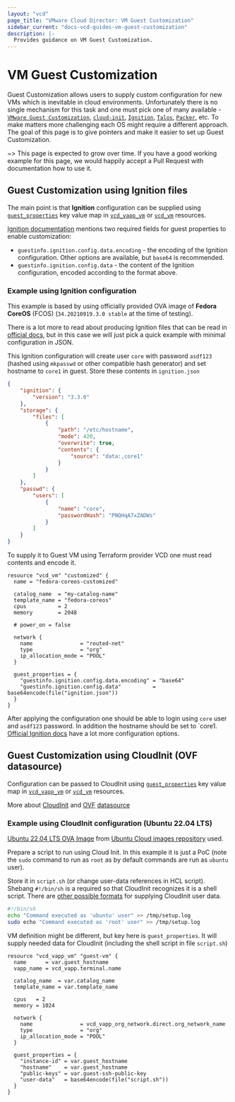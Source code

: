 ```yaml
---
layout: "vcd"
page_title: "VMware Cloud Director: VM Guest Customization"
sidebar_current: "docs-vcd-guides-vm-guest-customization"
description: |-
  Provides guidance on VM Guest Customization.
---
```



# VM Guest Customization

Guest Customization allows users to supply custom configuration for new VMs which is inevitable in
cloud environments. Unfortunately there is no single mechanism for this task and one must pick one of
many available - [`VMware Guest
Customization`](https://docs.vmware.com/en/VMware-Cloud-Director/10.3/VMware-Cloud-Director-Tenant-Portal-Guide/GUID-BB682E4D-DCD7-4936-A665-0B0FBD6F0EB5.html),
[`cloud-init`](https://cloud-init.io/), [`Ignition`](https://coreos.github.io/ignition/),
[`Talos`](https://www.talos.dev/docs/v0.13/virtualized-platforms/vmware/#update-settings-for-the-worker-nodes),
[`Packer`](https://www.packer.io/), etc. To make matters more challenging each OS might require a different
approach. The goal of this page is to give pointers and make it easier to set up Guest Customization.

~> This page is expected to grow over time. If you have a good working example for this page, we
would happily accept a Pull Request with documentation how to use it.

## Guest Customization using Ignition files

The main point is that **Ignition** configuration can be supplied using
[`guest_properties`](/providers/vmware/vcd/latest/docs/resources/vapp_vm#guest_properties) key value
map in [`vcd_vapp_vm`](/providers/vmware/vcd/latest/docs/resources/vapp_vm) or
[`vcd_vm`](/providers/vmware/vcd/latest/docs/resources/vm) resources.

[Ignition documentation](https://docs.fedoraproject.org/en-US/fedora-coreos/provisioning-vmware/)
mentions two required fields for guest properties to enable customization:

* `guestinfo.ignition.config.data.encoding` - the encoding of the Ignition configuration. Other
  options are available, but `base64` is recommended.
* `guestinfo.ignition.config.data` - the content of the Ignition configuration, encoded according to
  the format above.


### Example using Ignition configuration

This example is based by using officially provided OVA image of **Fedora CoreOS** (FCOS)
(`34.20210919.3.0 stable` at the time of testing).

There is a lot more to read about producing Ignition files that can be read in [official
docs](https://docs.fedoraproject.org/en-US/fedora-coreos/producing-ign/), but in this case we will
just pick a quick example with minimal configuration in JSON.

This Ignition configuration will create user `core` with password `asdf123` (hashed using `mkpasswd` or other compatible
hash generator) and set hostname to `core1` in guest. Store these contents in `ignition.json`
```json 
{
    "ignition": {
        "version": "3.3.0"
    },
    "storage": {
        "files": [
            {
                "path": "/etc/hostname",
                "mode": 420,
                "overwrite": true,
                "contents": {
                    "source": "data:,core1"
                }
            }
        ]
    },
    "passwd": {
        "users": [
            {
                "name": "core",
                "passwordHash": "PNQHqA7xZADWs"
            }
        ]
    }
}
```
To supply it to Guest VM using Terraform provider VCD one must read contents and encode it.

```hcl
resource "vcd_vm" "customized" {
  name = "fedora-coreos-customized"

  catalog_name  = "my-catalog-name"
  template_name = "fedora-coreos"
  cpus          = 2
  memory        = 2048

  # power_on = false

  network {
    name               = "routed-net"
    type               = "org"
    ip_allocation_mode = "POOL"
  }

  guest_properties = {
    "guestinfo.ignition.config.data.encoding" = "base64"
    "guestinfo.ignition.config.data"          = base64encode(file("ignition.json"))
  }
}
```

After applying the configuration one should be able to login using `core` user and `asdf123`
password. In addition the hostname should be set to `core1. [Official Ignition
docs](https://docs.fedoraproject.org/en-US/fedora-coreos/producing-ign/) have a lot more
configuration options.

## Guest Customization using CloudInit (OVF datasource)

Configuration can be passed to CloudInit using
[`guest_properties`](/providers/vmware/vcd/latest/docs/resources/vapp_vm#guest_properties) key value
map in [`vcd_vapp_vm`](/providers/vmware/vcd/latest/docs/resources/vapp_vm) or
[`vcd_vm`](/providers/vmware/vcd/latest/docs/resources/vm) resources.

More about [CloudInit](https://cloudinit.readthedocs.io/en/latest/) and
[OVF](https://cloudinit.readthedocs.io/en/latest/topics/datasources/ovf.html)
[datasource](https://cloudinit.readthedocs.io/en/latest/topics/datasources.html)

### Example using CloudInit configuration (Ubuntu 22.04 LTS)

[Ubuntu 22.04 LTS OVA
Image](https://cloud-images.ubuntu.com/releases/22.04/release/ubuntu-22.04-server-cloudimg-amd64.ova)
from [Ubuntu Cloud images repository](https://cloud-images.ubuntu.com/) used.

Prepare a script to run using Cloud Init. In this example it is just a PoC (note the `sudo` command
to run as `root` as by default commands are run as `ubuntu` user).

Store it in `script.sh` (or change user-data references in HCL script). Shebang `#!/bin/sh` is a
required so that CloudInit recognizes it is a shell script. There are [other possible
formats](https://cloudinit.readthedocs.io/en/latest/topics/format.html#user-data-script) for
supplying CloudInit user data.

```sh
#!/bin/sh
echo "Command executed as 'ubuntu' user" >> /tmp/setup.log
sudo echo "Command executed as 'root' user" >> /tmp/setup.log
```

VM definition might be different, but key here is `guest_properties`. It will supply needed data for
CloudInit (including the shell script in file `script.sh`)

```hcl
resource "vcd_vapp_vm" "guest-vm" {
  name      = var.guest_hostname
  vapp_name = vcd_vapp.terminal.name

  catalog_name  = var.catalog_name
  template_name = var.template_name

  cpus   = 2
  memory = 1024

  network {
    name               = vcd_vapp_org_network.direct.org_network_name
    type               = "org"
    ip_allocation_mode = "POOL"
  }

  guest_properties = {
    "instance-id" = var.guest_hostname
    "hostname"    = var.guest_hostname
    "public-keys" = var.guest-ssh-public-key
    "user-data"   = base64encode(file("script.sh"))
  }
}
```